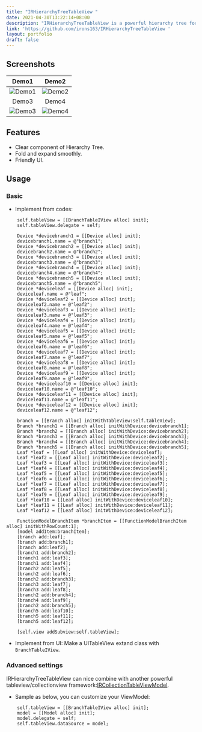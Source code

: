 ```yaml
---
title: "IRHierarchyTreeTableView "
date: 2021-04-30T13:22:14+08:00
description: "IRHierarchyTreeTableView is a powerful hierarchy tree for iOS."
link: 'https://github.com/irons163/IRHierarchyTreeTableView '
layout: portfolio
draft: false
---
```


## Screenshots
| Demo1 | Demo2 |
|:---:|:---:|
|![Demo1](IRHierarchyTreeTableView/ScreenShots/demo1.png)|![Demo2](IRHierarchyTreeTableView/ScreenShots/demo2.png)| 
| Demo3 | Demo4 |
|![Demo3](IRHierarchyTreeTableView/ScreenShots/demo3.png)|![Demo4](IRHierarchyTreeTableView/ScreenShots/demo4.png)| 

## Features
- Clear component of Hierarchy Tree.
- Fold and expand smoothly.
- Friendly UI.

## Usage

### Basic

- Implement from codes:

```obj-c
    self.tableView = [[BranchTableIView alloc] init];
    self.tableView.delegate = self;
    
    Device *devicebranch1 = [[Device alloc] init];
    devicebranch1.name = @"branch1";
    Device *devicebranch2 = [[Device alloc] init];
    devicebranch2.name = @"branch2";
    Device *devicebranch3 = [[Device alloc] init];
    devicebranch3.name = @"branch3";
    Device *devicebranch4 = [[Device alloc] init];
    devicebranch4.name = @"branch4";
    Device *devicebranch5 = [[Device alloc] init];
    devicebranch5.name = @"branch5";
    Device *deviceleaf = [[Device alloc] init];
    deviceleaf.name = @"leaf";
    Device *deviceleaf2 = [[Device alloc] init];
    deviceleaf2.name = @"leaf2";
    Device *deviceleaf3 = [[Device alloc] init];
    deviceleaf3.name = @"leaf3";
    Device *deviceleaf4 = [[Device alloc] init];
    deviceleaf4.name = @"leaf4";
    Device *deviceleaf5 = [[Device alloc] init];
    deviceleaf5.name = @"leaf5";
    Device *deviceleaf6 = [[Device alloc] init];
    deviceleaf6.name = @"leaf6";
    Device *deviceleaf7 = [[Device alloc] init];
    deviceleaf7.name = @"leaf7";
    Device *deviceleaf8 = [[Device alloc] init];
    deviceleaf8.name = @"leaf8";
    Device *deviceleaf9 = [[Device alloc] init];
    deviceleaf9.name = @"leaf9";
    Device *deviceleaf10 = [[Device alloc] init];
    deviceleaf10.name = @"leaf10";
    Device *deviceleaf11 = [[Device alloc] init];
    deviceleaf11.name = @"leaf11";
    Device *deviceleaf12 = [[Device alloc] init];
    deviceleaf12.name = @"leaf12";
    
    branch = [[Branch alloc] initWithTableView:self.tableView];
    Branch *branch1 = [[Branch alloc] initWithDevice:devicebranch1];
    Branch *branch2 = [[Branch alloc] initWithDevice:devicebranch2];
    Branch *branch3 = [[Branch alloc] initWithDevice:devicebranch3];
    Branch *branch4 = [[Branch alloc] initWithDevice:devicebranch4];
    Branch *branch5 = [[Branch alloc] initWithDevice:devicebranch5];
    Leaf *leaf = [[Leaf alloc] initWithDevice:deviceleaf];
    Leaf *leaf2 = [[Leaf alloc] initWithDevice:deviceleaf2];
    Leaf *leaf3 = [[Leaf alloc] initWithDevice:deviceleaf3];
    Leaf *leaf4 = [[Leaf alloc] initWithDevice:deviceleaf4];
    Leaf *leaf5 = [[Leaf alloc] initWithDevice:deviceleaf5];
    Leaf *leaf6 = [[Leaf alloc] initWithDevice:deviceleaf6];
    Leaf *leaf7 = [[Leaf alloc] initWithDevice:deviceleaf7];
    Leaf *leaf8 = [[Leaf alloc] initWithDevice:deviceleaf8];
    Leaf *leaf9 = [[Leaf alloc] initWithDevice:deviceleaf9];
    Leaf *leaf10 = [[Leaf alloc] initWithDevice:deviceleaf10];
    Leaf *leaf11 = [[Leaf alloc] initWithDevice:deviceleaf11];
    Leaf *leaf12 = [[Leaf alloc] initWithDevice:deviceleaf12];
    
    FunctionModelBranchItem *branchItem = [[FunctionModelBranchItem alloc] initWithRowCount:1];
    [model addItem:branchItem];
    [branch add:leaf];
    [branch add:branch1];
    [branch add:leaf2];
    [branch1 add:branch2];
    [branch1 add:leaf3];
    [branch1 add:leaf4];
    [branch2 add:leaf5];
    [branch2 add:leaf6];
    [branch2 add:branch3];
    [branch3 add:leaf7];
    [branch3 add:leaf8];
    [branch2 add:branch4];
    [branch4 add:leaf9];
    [branch2 add:branch5];
    [branch5 add:leaf10];
    [branch5 add:leaf11];
    [branch5 add:leaf12];
    
    [self.view addSubview:self.tableView];
```

- Implement from UI: Make a UITableView extand class with `BranchTableIView`.

### Advanced settings

IRHierarchyTreeTableView can nice combine with another powerful tableview/collectionview framework:[IRCollectionTableViewModel](https://github.com/irons163/IRCollectionTableViewModel).

- Sample as below, you can customize your ViewModel:
```obj-c
    self.tableView = [[BranchTableIView alloc] init];
    model = [[Model alloc] init];
    model.delegate = self;
    self.tableView.dataSource = model;
```
